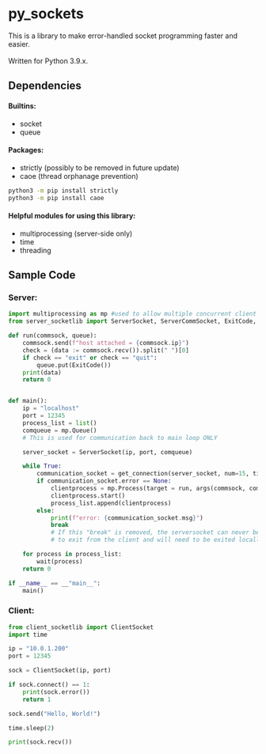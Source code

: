 # py_sockets
This is a library to make error-handled socket programming faster and easier.<br><br>Written for Python 3.9.x.


## Dependencies
#### Builtins:
  * socket
  * queue


#### Packages:
  * strictly (possibly to be removed in future update)
  * caoe (thread orphanage prevention)

```bash
python3 -m pip install strictly
python3 -m pip install caoe
```

#### Helpful modules for using this library:
  * multiprocessing (server-side only)
  * time
  * threading



## Sample Code

### Server:

```python
import multiprocessing as mp #used to allow multiple concurrent client connections.
from server_socketlib import ServerSocket, ServerCommSocket, ExitCode, get_connection

def run(commsock, queue):
    commsock.send(f"host attached = {commsock.ip}")
    check = (data := commsock.recv()).split(" ")[0]
    if check == "exit" or check == "quit":
        queue.put(ExitCode())
    print(data)
    return 0


def main():
    ip = "localhost"
    port = 12345
    process_list = list()
    comqueue = mp.Queue()
    # This is used for communication back to main loop ONLY

    server_socket = ServerSocket(ip, port, comqueue)    

    while True:
        communication_socket = get_connection(server_socket, num=15, timeout=60)
        if communication_socket.error == None:
            clientprocess = mp.Process(target = run, args(commsock, comqueue, ))
            clientprocess.start()
            process_list.append(clientprocess)
        else:
            print(f"error: {communication_socket.msg}")
            break
            # If this "break" is removed, the serversocket can never be told
            # to exit from the client and will need to be exited locally.

    for process in process_list:
        wait(process)
    return 0

if __name__ == __"main__":
    main()
```

### Client:

```python
from client_socketlib import ClientSocket
import time

ip = "10.0.1.200"
port = 12345

sock = ClientSocket(ip, port)

if sock.connect() == 1:
    print(sock.error())
    return 1

sock.send("Hello, World!")

time.sleep(2)

print(sock.recv())
```
